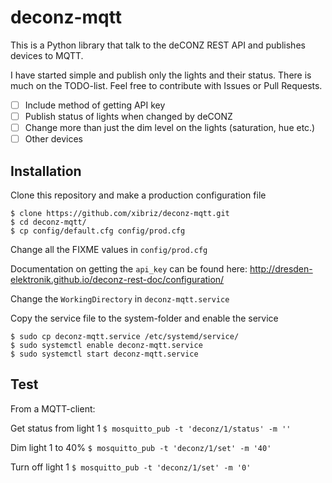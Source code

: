 # deconz-mqtt

This is a Python library that talk to the deCONZ REST API and publishes devices to MQTT.

I have started simple and publish only the lights and their status. There is much on the TODO-list. Feel free to contribute with Issues or Pull Requests.

- [ ] Include method of getting API key
- [ ] Publish status of lights when changed by deCONZ
- [ ] Change more than just the dim level on the lights (saturation, hue etc.)
- [ ] Other devices

## Installation

Clone this repository and make a production configuration file

```
$ clone https://github.com/xibriz/deconz-mqtt.git
$ cd deconz-mqtt/
$ cp config/default.cfg config/prod.cfg
```

Change all the FIXME values in `config/prod.cfg`

Documentation on getting the `api_key` can be found here:
http://dresden-elektronik.github.io/deconz-rest-doc/configuration/

Change the `WorkingDirectory` in `deconz-mqtt.service`

Copy the service file to the system-folder and enable the service

```
$ sudo cp deconz-mqtt.service /etc/systemd/service/
$ sudo systemctl enable deconz-mqtt.service
$ sudo systemctl start deconz-mqtt.service
```

## Test

From a MQTT-client:

Get status from light 1
` $ mosquitto_pub -t 'deconz/1/status' -m '' `

Dim light 1 to 40%
` $ mosquitto_pub -t 'deconz/1/set' -m '40' `

Turn off light 1
` $ mosquitto_pub -t 'deconz/1/set' -m '0' `
